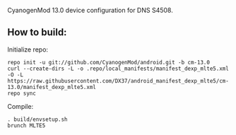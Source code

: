 CyanogenMod 13.0 device configuration for DNS S4508.


How to build:
-------------

Initialize repo:

    repo init -u git://github.com/CyanogenMod/android.git -b cm-13.0
    curl --create-dirs -L -o .repo/local_manifests/manifest_dexp_mlte5.xml -O -L https://raw.githubusercontent.com/DX37/android_manifest_dexp_mlte5/cm-13.0/manifest_dexp_mlte5.xml
    repo sync

Compile:

    . build/envsetup.sh
    brunch MLTE5
